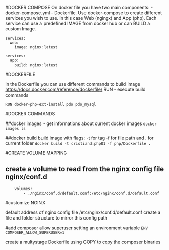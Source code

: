 #DOCKER COMPOSE
On docker file you have two main components:
    - docker-compose.yml 
    - Dockerfile. 
    Use docker-compose to create different services you wish to use. In this case
Web (ngingx) and App (php).
Each service can use a predefined IMAGE from docker hub or can BUILD a custom Image.
```
services:
  web:
    image: nginx:latest
```
```
services:
  app:
    build: nginx:latest
```

#DOCKERFILE

in the Dockerfile you can use different commands to build image
https://docs.docker.com/reference/dockerfile/
RUN - execute build commands
```
RUN docker-php-ext-install pdo pdo_mysql
```


#DOCKER COMMANDS

##docker images - get informations about current docker images
```docker images ls```

##docker build
build image with flags:
 -t for tag 
 -f for file path
and  . for current folder 
```docker build -t cristiand:php81 -f php/Dockerfile .```

#CREATE VOLUME MAPPING
## create a volume to read from the nginx config file nginx/conf.d
``` 
    volumes:
        - ./nginx/conf.d/default.conf:/etc/nginx/conf.d/default.conf
```




#customize NGINX

default address of nginx config file /etc/nginx/conf.d/default.conf
create a file and folder structure to mirror this config path

#add composer
allow superuser setting an environment variable
```ENV COMPOSER_ALLOW_SUPERUSER=1```

create a multystage Dockerfile using COPY to copy the composer binaries
```COPY --from=composer:2.4 /usr/bin/composer /usr/bin/composer

